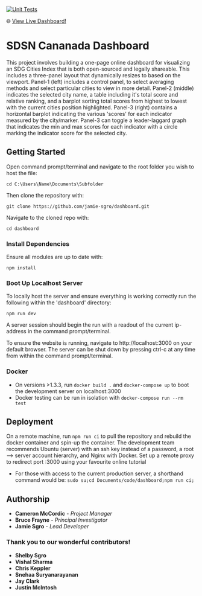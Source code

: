 [![Unit Tests](https://github.com/jamie-sgro/dashboard/actions/workflows/unit_tests.yml/badge.svg)](https://github.com/jamie-sgro/dashboard/actions/workflows/unit_tests.yml)

🌐 [View Live Dashboard!](https://sdsn-canada-dashboard.tk/home)

# SDSN Cananada Dashboard

This project involves building a one-page online dashboard for visualizing an SDG Cities Index that is both open-sourced and legally shareable. This includes a three-panel layout that dynamically resizes to based on the viewport. Panel-1 (left) includes a control panel, to select averaging methods and select particular cities to view in more detail. Panel-2 (middle) indicates the selected city name, a table including it's total score and relative ranking, and a barplot sorting total scores from highest to lowest with the current cities position highlighted. Panel-3 (right) contains a horizontal barplot indicating the various 'scores' for each indicator measured by the city/marker. Panel-3 can toggle a leader-laggard graph that indicates the min and max scores for each indicator with a circle marking the indicator score for the selected city.

## Getting Started

Open command prompt/terminal and navigate to the root folder you wish to host the file:
````
cd C:\Users\Name\Documents\Subfolder
````
Then clone the repository with:
````
git clone https://github.com/jamie-sgro/dashboard.git
````
Navigate to the cloned repo with:
````
cd dashboard
````

### Install Dependencies

Ensure all modules are up to date with:
````
npm install
````

### Boot Up Localhost Server

To locally host the server and ensure everything is working correctly run the following within the 'dashboard' directory:
````
npm run dev
````
A server session should begin the run with a readout of the current ip-address in the command prompt/terminal.

To ensure the website is running, navigate to http://localhost:3000 on your default browser. The server can be shut down by pressing ctrl-c at any time from within the command prompt/terminal.

### Docker

- On versions >1.3.3, run `docker build .` and `docker-compose up` to boot the development server on localhost:3000
- Docker testing can be run in isolation with `docker-compose run --rm test`

## Deployment

On a remote machine, run `npm run ci` to pull the repository and rebuild the docker container and spin-up the container. The development team recommends Ubuntu (server) with an ssh key instead of a password, a root --> server account hierarchy, and Nginx with Docker. Set up a remote proxy to redirect port :3000 using your favourite online tutorial
- For those with access to the current production server, a shorthand command would be:
  `sudo su;cd Documents/code/dashboard;npm run ci;`

## Authorship
* **Cameron McCordic** - *Project Manager*
* **Bruce Frayne** - *Principal Investigator*
* **Jamie Sgro** - *Lead Developer*



### Thank you to our wonderful contributors!

* **Shelby Sgro**
* **Vishal Sharma**
* **Chris Keppler**
* **Snehaa Suryanarayanan**
* **Jay Clark**
* **Justin McIntosh**
